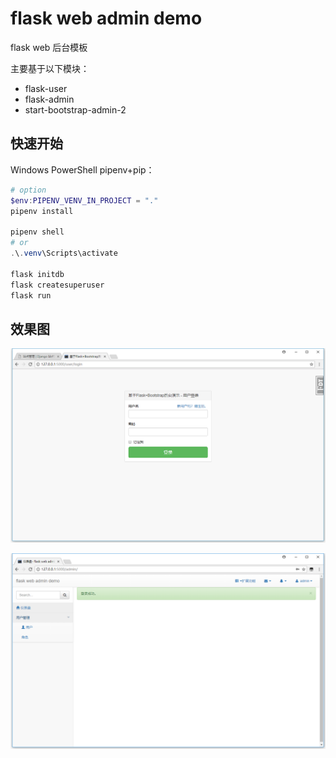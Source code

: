 # flask web admin demo

flask web 后台模板

主要基于以下模块：

- flask-user
- flask-admin
- start-bootstrap-admin-2

## 快速开始

Windows PowerShell pipenv+pip：

```PowerShell
# option
$env:PIPENV_VENV_IN_PROJECT = "."
pipenv install

pipenv shell
# or
.\.venv\Scripts\activate

flask initdb
flask createsuperuser
flask run
```

## 效果图

![login](screenshot/login.png)

![admin](screenshot/admin.png)
